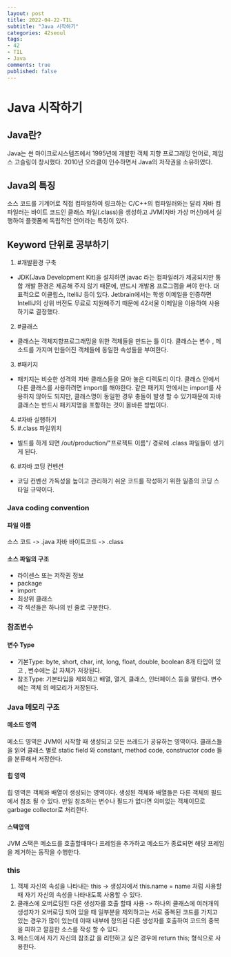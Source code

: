 ```yaml
---
layout: post
title: 2022-04-22-TIL
subtitle: "Java 시작하기"
categories: 42seoul
tags:
- 42
- TIL
- Java
comments: true
published: false
---
```


# Java 시작하기

## Java란?
Java는 썬 마이크로시스템즈에서 1995년에 개발한 객체 지향 프로그래밍 언어로, 제임스 고슬링이 창시했다. 2010년 오라클이 인수하면서 Java의 저작권을 소유하였다. 

## Java의 특징
소스 코드를 기계어로 직접 컴파일하여 링크하는 C/C++의 컴파일러와는 달리 자바 컴파일러는 바이트 코드인 클래스 파일(.class)을 생성하고 JVM(자바 가상 머신)에서 실행하여 플랫폼에 독립적인 언어라는 특징이 있다. 

## Keyword 단위로 공부하기  

1. #개발환경 구축  
-  JDK(Java Development Kit)을 설치하면 javac 라는 컴파일러가 제공되지만 통합 개발 환경은 제공해 주지 않기 때문에, 반드시 개발용 프로그램을 써야 한다. 대표적으로 이클립스, ItelliJ 등이 있다. Jetbrain에서는 학생 이메일을 인증하면 IntelliJ의 상위 버전도 무료로 지원해주기 때문에 42서울 이메일을 이용하여 사용하기로 결정했다.  
2. #클래스
- 클래스는 객체지향프로그래밍을 위한 객체들을 만드는 틀 이다. 클래스는 변수 , 메소드를 가지며 만들어진 객체들에 동일한 속성들을 부여한다. 
3. #패키지
- 패키지는 비슷한 성격의 자바 클래스들을 모아 놓은 디렉토리 이다. 클래스 안에서 다른 클래스를 사용하려면 import를 해야한다. 같은 패키지 안에서는 import를 사용하지 않아도 되지만, 클래스명이 동일한 경우 충돌이 발생 할 수 있기때문에 자바 클래스는 반드시 패키지명을 포함하는 것이 올바른 방법이다. 
4. #자바 실행하기 
5. #.class 파일위치
- 빌드를 하게 되면 /out/production/"프로젝트 이름"/ 경로에 .class 파일들이 생기게 된다.
6. #자바 코딩 컨벤션
- 코딩 컨벤션 가독성을 높이고 관리하기 쉬운 코드를 작성하기 위한 일종의 코딩 스타일 규약이다.

### Java coding convention
#### 파일 이름
소스 코드 -> .java
자바 바이트코드 -> .class 
#### 소스 파일의 구조
- 라이센스 또는 저작권 정보
- package 
- import
- 최상위 클래스
- 각 섹션들은 하나의 빈 줄로 구분한다. 

### 참조변수
#### 변수 Type
- 기본Type: byte, short, char, int, long, float, double, boolean 8개 타입이 있고 , 변수에는 값 자체가 저장된다. 
- 참조Type: 기본타입을 제외하고 배열, 열거, 클래스, 인터페이스 등을 말한다. 변수에는 객체 의 메모리가 저장된다.  


### Java 메모리 구조
#### 메소드 영역 
메소드 영역은 JVM이 시작할 때 생성되고 모든 쓰레드가 공유하는 영역이다. 클래스들을 읽어 클래스 별로 
static field 와 constant, method code, constructor code 들을 분류해서 저장한다. 

#### 힙 영역
힙 영역은 객체와 배열이 생성되는 영역이다. 생성된 객체와 배열들은 다른 객체의 필드에서 참조 될 수 있다. 만일 참조하는 변수나 필드가 없다면 의미없는 객체이므로 garbage collector로 처리한다. 

#### 스택영역
JVM 스택은 메소드를 호출할때마다 프레임을 추가하고 메소드가 종료되면 해당 프레임을 제거하는 동작을 수행한다. 


### this
1. 객체 자신의 속성을 나타내는 this -> 생성자에서  this.name = name 처럼 사용할때 자기 자신의 속성을 나타내도록 사용할 수 있다.  
2. 클래스에 오버로딩된 다른 생성자를 호출 할때 사용 -> 하나의 클래스에 여러개의 생성자가 오버로딩 되어 있을 때 일부분을 제외하고는 서로 중복된 코드를 가지고 있는 경우가 많이 있는데 이때 내부에 정의된 다른 생성자를 호출하여 코드의 중복을 피하고 깔끔한 소스를 작성 할 수 있다.  
3. 메소드에서 자기 자신의 참조값 을 리턴하고 싶은 경우에 return this; 형식으로 사용한다.  

